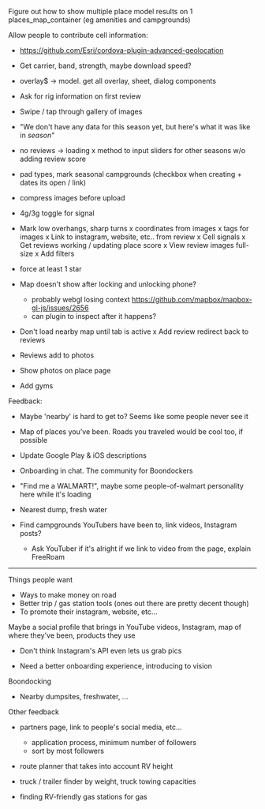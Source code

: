 Figure out how to show multiple place model results on 1 places_map_container (eg amenities and campgrounds)

Allow people to contribute cell information:
  - https://github.com/Esri/cordova-plugin-advanced-geolocation
  - Get carrier, band, strength, maybe download speed?

- overlay$ -> model. get all overlay, sheet, dialog components
- Ask for rig information on first review
- Swipe / tap through gallery of images
- "We don't have any data for this season yet, but here\'s what it was like in *season*"
- no reviews -> loading
x method to input sliders for other seasons w/o adding review score
- pad types, mark seasonal campgrounds (checkbox when creating + dates its open / link)
- compress images before upload
- 4g/3g toggle for signal
- Mark low overhangs, sharp turns
x coordinates from images
x tags for images
x Link to instagram, website, etc.. from review
x Cell signals
x Get reviews working / updating place score
x View review images full-size
x Add filters
- force at least 1 star
- Map doesn't show after locking and unlocking phone?
  - probably webgl losing context https://github.com/mapbox/mapbox-gl-js/issues/2656
  - can plugin to inspect after it happens?
- Don't load nearby map until tab is active
x Add review redirect back to reviews
- Reviews add to photos
- Show photos on place page
- Add gyms


Feedback:
- Maybe 'nearby' is hard to get to? Seems like some people never see it
- Map of places you've been. Roads you traveled would be cool too, if possible


- Update Google Play & iOS descriptions
- Onboarding in chat. The community for Boondockers
- "Find me a WALMART!", maybe some people-of-walmart personality here while it's loading
- Nearest dump, fresh water
- Find campgrounds YouTubers have been to, link videos, Instagram posts?
  - Ask YouTuber if it's alright if we link to video from the page, explain FreeRoam

---

Things people want
- Ways to make money on road
- Better trip / gas station tools (ones out there are pretty decent though)
- To promote their instagram, website, etc...

Maybe a social profile that brings in YouTube videos, Instagram, map of where they've been, products they use
  - Don't think Instagram's API even lets us grab pics

- Need a better onboarding experience, introducing to vision

Boondocking
- Nearby dumpsites, freshwater, ...

Other feedback
- partners page, link to people's social media, etc...
  - application process, minimum number of followers
  - sort by most followers

- route planner that takes into account RV height
- truck / trailer finder by weight, truck towing capacities
- finding RV-friendly gas stations for gas
